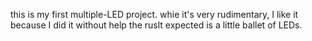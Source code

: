  this is my first multiple-LED project. whie it's very rudimentary, I like it because I did it without help the ruslt expected is a little ballet of LEDs. 
